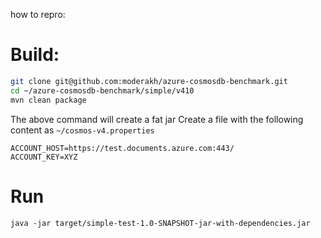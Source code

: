 how to repro:

# Build:

```bash
git clone git@github.com:moderakh/azure-cosmosdb-benchmark.git
cd ~/azure-cosmosdb-benchmark/simple/v410
mvn clean package
```

The above command will create a fat jar
Create a file with the following content as `~/cosmos-v4.properties`

```
ACCOUNT_HOST=https://test.documents.azure.com:443/
ACCOUNT_KEY=XYZ
```

# Run
```
java -jar target/simple-test-1.0-SNAPSHOT-jar-with-dependencies.jar
```
